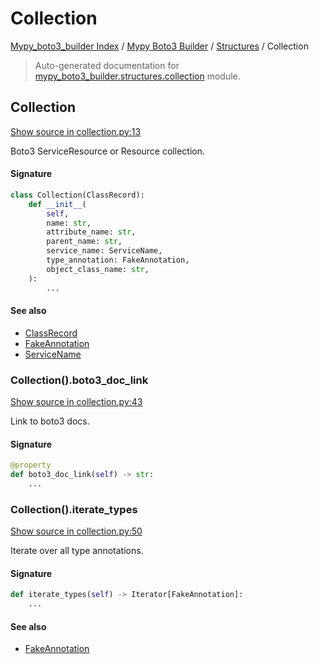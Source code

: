 # Collection

[Mypy_boto3_builder Index](../../README.md#mypy_boto3_builder-index) /
[Mypy Boto3 Builder](../index.md#mypy-boto3-builder) /
[Structures](./index.md#structures) /
Collection

> Auto-generated documentation for [mypy_boto3_builder.structures.collection](https://github.com/youtype/mypy_boto3_builder/blob/main/mypy_boto3_builder/structures/collection.py) module.

## Collection

[Show source in collection.py:13](https://github.com/youtype/mypy_boto3_builder/blob/main/mypy_boto3_builder/structures/collection.py#L13)

Boto3 ServiceResource or Resource collection.

#### Signature

```python
class Collection(ClassRecord):
    def __init__(
        self,
        name: str,
        attribute_name: str,
        parent_name: str,
        service_name: ServiceName,
        type_annotation: FakeAnnotation,
        object_class_name: str,
    ):
        ...
```

#### See also

- [ClassRecord](./class_record.md#classrecord)
- [FakeAnnotation](../type_annotations/fake_annotation.md#fakeannotation)
- [ServiceName](../service_name.md#servicename)

### Collection().boto3_doc_link

[Show source in collection.py:43](https://github.com/youtype/mypy_boto3_builder/blob/main/mypy_boto3_builder/structures/collection.py#L43)

Link to boto3 docs.

#### Signature

```python
@property
def boto3_doc_link(self) -> str:
    ...
```

### Collection().iterate_types

[Show source in collection.py:50](https://github.com/youtype/mypy_boto3_builder/blob/main/mypy_boto3_builder/structures/collection.py#L50)

Iterate over all type annotations.

#### Signature

```python
def iterate_types(self) -> Iterator[FakeAnnotation]:
    ...
```

#### See also

- [FakeAnnotation](../type_annotations/fake_annotation.md#fakeannotation)



